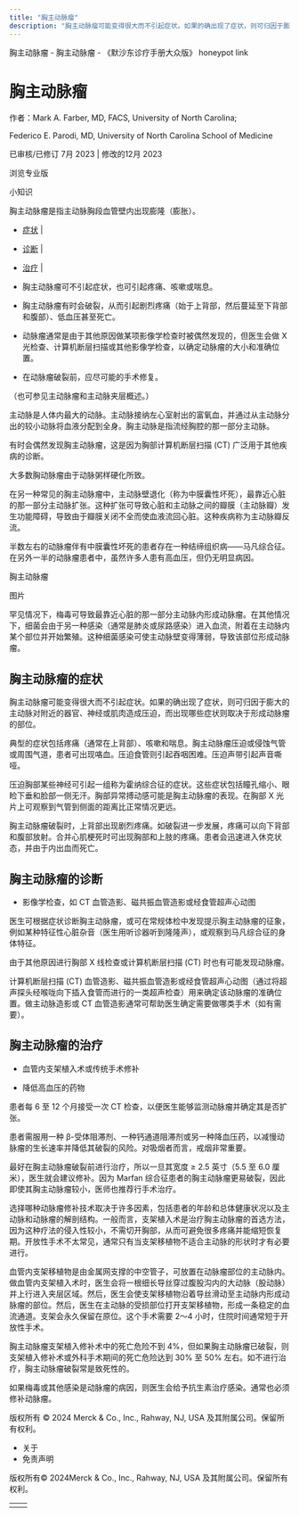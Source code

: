 ```yaml
---
title: "胸主动脉瘤"
description: "胸主动脉瘤可能变得很大而不引起症状。如果的确出现了症状，则可归因于膨大的主动脉对附近的器官、神经或肌肉造成压迫，而出现哪些症状则取决于形成动脉瘤的部位。"
---
```


﻿胸主动脉瘤 \- 胸主动脉瘤 \- 《默沙东诊疗手册大众版》 honeypot link

# 胸主动脉瘤

作者：Mark A. Farber, MD, FACS, University of North Carolina;

Federico E. Parodi, MD, University of North Carolina School of Medicine

已审核/已修订 7月 2023 \| 修改的12月 2023

浏览专业版

小知识

胸主动脉瘤是指主动脉胸段血管壁内出现膨隆（膨胀）。

- [症状](#症状_v26285767_zh) \|
- [诊断](#诊断_v26285777_zh) \|
- [治疗](#治疗_v26285786_zh) \|

- 胸主动脉瘤可不引起症状，也可引起疼痛、咳嗽或喘息。

- 胸主动脉瘤有时会破裂，从而引起剧烈疼痛（始于上背部，然后蔓延至下背部和腹部）、低血压甚至死亡。

- 动脉瘤通常是由于其他原因做某项影像学检查时被偶然发现的，但医生会做 X 光检查、计算机断层扫描或其他影像学检查，以确定动脉瘤的大小和准确位置。

- 在动脉瘤破裂前，应尽可能的手术修复。


（也可参见主动脉瘤和主动脉夹层概述。）

主动脉是人体内最大的动脉。主动脉接纳左心室射出的富氧血，并通过从主动脉分出的较小动脉将血液分配到全身。胸主动脉是指流经胸腔的那一部分主动脉。

有时会偶然发现胸主动脉瘤，这是因为胸部计算机断层扫描 (CT) 广泛用于其他疾病的诊断。

大多数胸动脉瘤由于动脉粥样硬化所致。

在另一种常见的胸主动脉瘤中，主动脉壁退化（称为中膜囊性坏死），最靠近心脏的那一部分主动脉扩张。这种扩张可导致心脏和主动脉之间的瓣膜（主动脉瓣）发生功能障碍，导致由于瓣膜关闭不全而使血液流回心脏。这种疾病称为主动脉瓣反流。

半数左右的动脉瘤伴有中膜囊性坏死的患者存在一种结缔组织病——马凡综合征。在另外一半的动脉瘤患者中，虽然许多人患有高血压，但仍无明显病因。

胸主动脉瘤



图片

罕见情况下，梅毒可导致最靠近心脏的那一部分主动脉内形成动脉瘤。在其他情况下，细菌会由于另一种感染（通常是肺炎或尿路感染）进入血流，附着在主动脉内某个部位并开始繁殖。这种细菌感染可使主动脉壁变得薄弱，导致该部位形成动脉瘤。

## 胸主动脉瘤的症状

胸主动脉瘤可能变得很大而不引起症状。如果的确出现了症状，则可归因于膨大的主动脉对附近的器官、神经或肌肉造成压迫，而出现哪些症状则取决于形成动脉瘤的部位。

典型的症状包括疼痛（通常在上背部）、咳嗽和喘息。胸主动脉瘤压迫或侵蚀气管或周围气道，患者可出现咯血。压迫食管则引起吞咽困难。压迫声带引起声音嘶哑。

压迫胸部某些神经可引起一组称为霍纳综合征的症状。这些症状包括瞳孔缩小、眼睑下垂和脸部一侧无汗。胸部异常搏动感可能是胸主动脉瘤的表现。在胸部 X 光片上可观察到气管到侧面的距离比正常情况更远。

胸主动脉瘤破裂时，上背部出现剧烈疼痛。如破裂进一步发展，疼痛可以向下背部和腹部放射。合并心肌梗死时可出现胸部和上肢的疼痛。患者会迅速进入休克状态，并由于内出血而死亡。

## 胸主动脉瘤的诊断

- 影像学检查，如 CT 血管造影、磁共振血管造影或经食管超声心动图


医生可根据症状诊断胸主动脉瘤，或可在常规体检中发现提示胸主动脉瘤的征象，例如某种特征性心脏杂音（医生用听诊器听到隆隆声），或观察到马凡综合征的身体特征。

由于其他原因进行胸部 X 线检查或计算机断层扫描 (CT) 时也有可能发现动脉瘤。

计算机断层扫描 (CT) 血管造影、磁共振血管造影或经食管超声心动图（通过将超声探头经喉咙向下插入食管而进行的一类超声检查）用来确定该动脉瘤的准确位置。做主动脉造影或 CT 血管造影通常可帮助医生确定需要做哪类手术（如有需要）。

## 胸主动脉瘤的治疗

- 血管内支架植入术或传统手术修补

- 降低高血压的药物


患者每 6 至 12 个月接受一次 CT 检查，以便医生能够监测动脉瘤并确定其是否扩张。

患者需服用一种 β-受体阻滞剂、一种钙通道阻滞剂或另一种降血压药，以减慢动脉瘤的生长速率并降低其破裂的风险。对吸烟者而言，戒烟非常重要。

最好在胸主动脉瘤破裂前进行治疗，所以一旦其宽度 ≥ 2.5 英寸（5.5 至 6.0 厘米），医生就会建议修补。因为 Marfan 综合征患者的胸主动脉瘤更易破裂，因此即使其胸主动脉瘤较小，医师也推荐行手术治疗。

选择哪种动脉瘤修补技术取决于许多因素，包括患者的年龄和总体健康状况以及主动脉和动脉瘤的解剖结构。一般而言，支架植入术是治疗胸主动脉瘤的首选方法，因为这种疗法的侵入性较小，不需切开胸部，从而可避免很多疼痛并能缩短恢复期。开放性手术不太常见，通常只有当支架移植物不适合主动脉的形状时才有必要进行。

血管内支架移植物是由金属网支撑的中空管子，可放置在动脉瘤部位的主动脉内。做血管内支架植入术时，医生会将一根细长导丝穿过腹股沟内的大动脉（股动脉）并上行进入夹层区域。然后，医生会使支架移植物沿着导丝滑动至主动脉内形成动脉瘤的部位。然后，医生在主动脉的受损部位打开支架移植物，形成一条稳定的血流通道。支架会永久保留在原位。这个手术需要 2～4 小时，住院时间通常短于开放性手术。

胸主动脉瘤支架植入修补术中的死亡危险不到 4%，但如果胸主动脉瘤已破裂，则支架植入修补术或外科手术期间的死亡危险达到 30% 至 50% 左右。如不进行治疗，胸主动脉瘤破裂常是致死性的。

如果梅毒或其他感染是动脉瘤的病因，则医生会给予抗生素治疗感染。通常也必须修补动脉瘤。



版权所有 © 2024
Merck & Co., Inc., Rahway, NJ, USA 及其附属公司。保留所有权利。

- 关于
- 免责声明

版权所有© 2024Merck & Co., Inc., Rahway, NJ, USA 及其附属公司。保留所有权利。

|     |     |
| --- | --- |
|  |  |